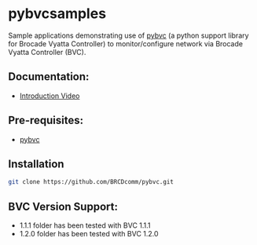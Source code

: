 # pybvcsamples
Sample applications demonstrating use of [pybvc](https://github.com/BRCDcomm/pybvc) (a python support library for Brocade Vyatta Controller) to monitor/configure network via Brocade Vyatta Controller (BVC).

## Documentation:
* [Introduction Video](http://brcdcomm.github.io/BVC/jekyll/update/devops/netdev/appdev/2015/03/01/restconf-app-2.html)

## Pre-requisites:
* [pybvc](https://github.com/BRCDcomm/pybvc)

## Installation
```bash
git clone https://github.com/BRCDcomm/pybvc.git
```

## BVC Version Support:
* 1.1.1 folder has been tested with BVC 1.1.1
* 1.2.0 folder has been tested with BVC 1.2.0
